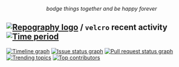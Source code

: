 <p align="center">
  <em>bodge things together and be happy forever</em>
</p>

## [![Repography logo](https://images.repography.com/logo.svg)](https://repography.com) / `velcro` recent activity [![Time period](https://images.repography.com/29579691/velcro-xiv/velcro/recent-activity/29c2135ee9f755a972c875dcddb2bb03_badge.svg)](https://repography.com)
[![Timeline graph](https://images.repography.com/29579691/velcro-xiv/velcro/recent-activity/29c2135ee9f755a972c875dcddb2bb03_timeline.svg)](https://github.com/velcro-xiv/velcro/commits)
[![Issue status graph](https://images.repography.com/29579691/velcro-xiv/velcro/recent-activity/29c2135ee9f755a972c875dcddb2bb03_issues.svg)](https://github.com/velcro-xiv/velcro/issues)
[![Pull request status graph](https://images.repography.com/29579691/velcro-xiv/velcro/recent-activity/29c2135ee9f755a972c875dcddb2bb03_prs.svg)](https://github.com/velcro-xiv/velcro/pulls)
[![Trending topics](https://images.repography.com/29579691/velcro-xiv/velcro/recent-activity/29c2135ee9f755a972c875dcddb2bb03_words.svg)](https://github.com/velcro-xiv/velcro/commits)
[![Top contributors](https://images.repography.com/29579691/velcro-xiv/velcro/recent-activity/29c2135ee9f755a972c875dcddb2bb03_users.svg)](https://github.com/velcro-xiv/velcro/graphs/contributors)
